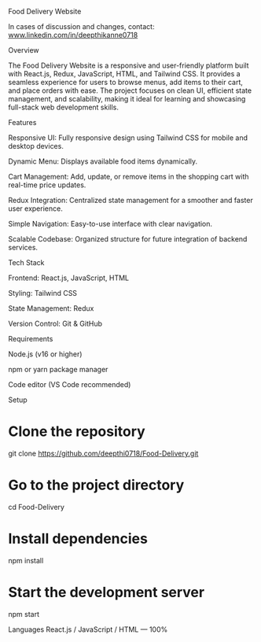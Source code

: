 
Food Delivery Website

In cases of discussion and changes, contact: www.linkedin.com/in/deepthikanne0718

Overview

The Food Delivery Website is a responsive and user-friendly platform built with React.js, Redux, JavaScript, HTML, and Tailwind CSS. It provides a seamless experience for users to browse menus, add items to their cart, and place orders with ease. The project focuses on clean UI, efficient state management, and scalability, making it ideal for learning and showcasing full-stack web development skills.

Features

Responsive UI: Fully responsive design using Tailwind CSS for mobile and desktop devices.

Dynamic Menu: Displays available food items dynamically.

Cart Management: Add, update, or remove items in the shopping cart with real-time price updates.

Redux Integration: Centralized state management for a smoother and faster user experience.

Simple Navigation: Easy-to-use interface with clear navigation.

Scalable Codebase: Organized structure for future integration of backend services.

Tech Stack

Frontend: React.js, JavaScript, HTML

Styling: Tailwind CSS

State Management: Redux

Version Control: Git & GitHub

Requirements

Node.js (v16 or higher)

npm or yarn package manager

Code editor (VS Code recommended)

Setup
# Clone the repository
git clone https://github.com/deepthi0718/Food-Delivery.git

# Go to the project directory
cd Food-Delivery

# Install dependencies
npm install

# Start the development server
npm start

Languages
React.js / JavaScript / HTML — 100%
